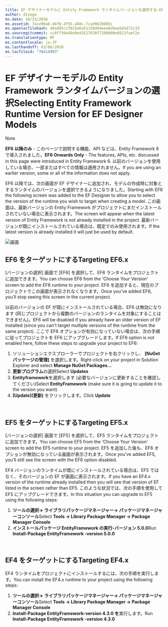 ```yaml
---
title: EF デザイナーモデルに Entity Framework ランタイムバージョンを選択する-EF6
author: divega
ms.date: 10/23/2016
ms.assetid: 7ace90a6-46f8-4f55-a88c-7cad9620085c
ms.openlocfilehash: 40ad05c1f015e6a51150d04eee8d9aa581d72c33
ms.sourcegitcommit: cc0ff36e46e9ed3527638f7208000e8521faef2e
ms.translationtype: MT
ms.contentlocale: ja-JP
ms.lasthandoff: 03/06/2020
ms.locfileid: "78414993"
---
```

# <a name="selecting-entity-framework-runtime-version-for-ef-designer-models"></a><span data-ttu-id="92e7d-102">EF デザイナーモデルの Entity Framework ランタイムバージョンの選択</span><span class="sxs-lookup"><span data-stu-id="92e7d-102">Selecting Entity Framework Runtime Version for EF Designer Models</span></span>
> [!NOTE]
> <span data-ttu-id="92e7d-103">**EF6 以降のみ** - このページで説明する機能、API などは、Entity Framework 6 で導入されました。</span><span class="sxs-lookup"><span data-stu-id="92e7d-103">**EF6 Onwards Only** - The features, APIs, etc. discussed in this page were introduced in Entity Framework 6.</span></span> <span data-ttu-id="92e7d-104">以前のバージョンを使用している場合、一部またはすべての情報は適用されません。</span><span class="sxs-lookup"><span data-stu-id="92e7d-104">If you are using an earlier version, some or all of the information does not apply.</span></span>

<span data-ttu-id="92e7d-105">EF6 以降では、次の画面が EF デザイナーに追加され、モデルの作成時に対象とするランタイムのバージョンを選択できるようになりました。</span><span class="sxs-lookup"><span data-stu-id="92e7d-105">Starting with EF6 the following screen was added to the EF Designer to allow you to select the version of the runtime you wish to target when creating a model.</span></span> <span data-ttu-id="92e7d-106">この画面は、最新バージョンの Entity Framework がプロジェクトにまだインストールされていない場合に表示されます。</span><span class="sxs-lookup"><span data-stu-id="92e7d-106">The screen will appear when the latest version of Entity Framework is not already installed in the project.</span></span> <span data-ttu-id="92e7d-107">最新バージョンが既にインストールされている場合は、既定でのみ使用されます。</span><span class="sxs-lookup"><span data-stu-id="92e7d-107">If the latest version is already installed it will just be used by default.</span></span>

![画面](~/ef6/media/screen.png)


## <a name="targeting-ef6x"></a><span data-ttu-id="92e7d-109">EF6 をターゲットにする</span><span class="sxs-lookup"><span data-stu-id="92e7d-109">Targeting EF6.x</span></span>

<span data-ttu-id="92e7d-110">[バージョンの選択] 画面で [EF6] を選択して、EF6 ランタイムをプロジェクトに追加できます。</span><span class="sxs-lookup"><span data-stu-id="92e7d-110">You can choose EF6 from the 'Choose Your Version' screen to add the EF6 runtime to your project.</span></span> <span data-ttu-id="92e7d-111">EF6 を追加すると、現在のプロジェクトでこの画面が表示されなくなります。</span><span class="sxs-lookup"><span data-stu-id="92e7d-111">Once you've added EF6, you’ll stop seeing this screen in the current project.</span></span>

<span data-ttu-id="92e7d-112">以前のバージョンの EF が既にインストールされている場合、EF6 は無効になります (同じプロジェクトから複数のバージョンのランタイムを対象にすることはできません)。</span><span class="sxs-lookup"><span data-stu-id="92e7d-112">EF6 will be disabled if you already have an older version of EF installed (since you can't target multiple versions of the runtime from the same project).</span></span> <span data-ttu-id="92e7d-113">ここで EF6 オプションが有効になっていない場合は、次の手順に従ってプロジェクトを EF6 にアップグレードします。</span><span class="sxs-lookup"><span data-stu-id="92e7d-113">If EF6 option is not enabled here, follow these steps to upgrade your project to EF6:</span></span>

1.  <span data-ttu-id="92e7d-114">ソリューションエクスプローラーでプロジェクトを右クリックし、 **[NuGet パッケージの管理]** を選択します。</span><span class="sxs-lookup"><span data-stu-id="92e7d-114">Right-click on your project in Solution Explorer and select **Manage NuGet Packages...**</span></span>
2.  <span data-ttu-id="92e7d-115">**更新プログラム**の選択</span><span class="sxs-lookup"><span data-stu-id="92e7d-115">Select **Updates**</span></span>
3.  <span data-ttu-id="92e7d-116">**Entityframework**を選択します (必要なバージョンに更新することを確認してください)</span><span class="sxs-lookup"><span data-stu-id="92e7d-116">Select **EntityFramework** (make sure it is going to update it to the version you want)</span></span>
4.  <span data-ttu-id="92e7d-117">**[Update]\(更新\)** をクリックします。</span><span class="sxs-lookup"><span data-stu-id="92e7d-117">Click **Update**</span></span>

 

## <a name="targeting-ef5x"></a><span data-ttu-id="92e7d-118">EF5 をターゲットにする</span><span class="sxs-lookup"><span data-stu-id="92e7d-118">Targeting EF5.x</span></span>

<span data-ttu-id="92e7d-119">[バージョンの選択] 画面で [EF5] を選択して、EF5 ランタイムをプロジェクトに追加できます。</span><span class="sxs-lookup"><span data-stu-id="92e7d-119">You can choose EF5 from the 'Choose Your Version' screen to add the EF5 runtime to your project.</span></span> <span data-ttu-id="92e7d-120">EF5 を追加した後も、EF6 オプションが無効になっている画面が表示されます。</span><span class="sxs-lookup"><span data-stu-id="92e7d-120">Once you've added EF5, you’ll still see the screen with the EF6 option disabled.</span></span>

<span data-ttu-id="92e7d-121">EF4 バージョンのランタイムが既にインストールされている場合は、EF5 ではなく、そのバージョンの EF が画面に表示されます。</span><span class="sxs-lookup"><span data-stu-id="92e7d-121">If you have an EF4.x version of the runtime already installed then you will see that version of EF listed in the screen rather than EF5.</span></span> <span data-ttu-id="92e7d-122">このような状況では、次の手順を使用して EF5 にアップグレードできます。</span><span class="sxs-lookup"><span data-stu-id="92e7d-122">In this situation you can upgrade to EF5 using the following steps:</span></span>

1.  <span data-ttu-id="92e7d-123">**ツールの選択-&gt; ライブラリパッケージマネージャー-&gt; パッケージマネージャーコンソール**</span><span class="sxs-lookup"><span data-stu-id="92e7d-123">Select **Tools -&gt; Library Package Manager -&gt; Package Manager Console**</span></span>
2.  <span data-ttu-id="92e7d-124">**インストールパッケージ EntityFramework の実行-バージョン 5.0.0**</span><span class="sxs-lookup"><span data-stu-id="92e7d-124">Run **Install-Package EntityFramework -version 5.0.0**</span></span>

 

## <a name="targeting-ef4x"></a><span data-ttu-id="92e7d-125">EF4 をターゲットにする</span><span class="sxs-lookup"><span data-stu-id="92e7d-125">Targeting EF4.x</span></span>

<span data-ttu-id="92e7d-126">EF4 ランタイムをプロジェクトにインストールするには、次の手順を実行します。</span><span class="sxs-lookup"><span data-stu-id="92e7d-126">You can install the EF4.x runtime to your project using the following steps:</span></span>

1.  <span data-ttu-id="92e7d-127">**ツールの選択-&gt; ライブラリパッケージマネージャー-&gt; パッケージマネージャーコンソール**</span><span class="sxs-lookup"><span data-stu-id="92e7d-127">Select **Tools -&gt; Library Package Manager -&gt; Package Manager Console**</span></span>
2.  <span data-ttu-id="92e7d-128">**Install-Package EntityFramework-version 4.3.0 を**実行します。</span><span class="sxs-lookup"><span data-stu-id="92e7d-128">Run **Install-Package EntityFramework -version 4.3.0**</span></span>
